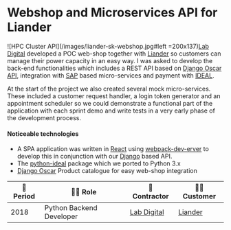 # Webshop and Microservices API for Liander

![HPC Cluster API](/images/liander-sk-webshop.jpg#left =200x137)[Lab Digital](https://www.labdigital.nl/) developed a POC web-shop together with [Liander](https://www.liander.nl/) so customers can manage their power capacity in an easy way. I was asked to develop the back-end functionalities which includes a REST API based on [Django Oscar API](https://django-oscar-api.readthedocs.io/en/latest/), integration with [SAP](https://www.sap.com/index.html) based micro-services and payment with [IDEAL](https://www.ideal.nl/en/businesses/offer-ideal/).

At the start of the project we also created several mock micro-services. These included a customer request handler, a login token generator and an appointment scheduler so we could demonstrate a functional part of the application with each sprint demo and write tests in a very early phase of the development process.

#### Noticeable technologies
- A SPA application was written in [React](https://reactjs.org/) using [webpack-dev-erver](https://webpack.js.org/guides/development/#using-webpack-dev-server) to develop this in conjunction with our [Django](https://www.djangoproject.com/) based API.
- The [python-ideal](https://github.com/maykinmedia/python-ideal) package which we ported to Python 3.x
- [Django Oscar](https://github.com/django-oscar/django-oscar) Product catalogue for easy web-shop integration


| :calendar: Period  | :man_technologist: Role  | :office: Contractor                      | :man_office_worker: Customer     |
| ------------------ | ------------------------ | ---------------------------------------- | -------------------------------- |
| 2018               | Python Backend Developer | [Lab Digital](https://www.labdigital.nl) | [Liander](http://www.liander.nl) |
